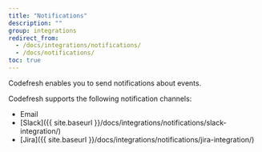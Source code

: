```yaml
---
title: "Notifications"
description: ""
group: integrations
redirect_from:
  - /docs/integrations/notifications/
  - /docs/notifications/
toc: true
---
```

Codefresh enables you to send notifications about events.

Codefresh supports the following notification channels:
- Email
- [Slack]({{ site.baseurl }}/docs/integrations/notifications/slack-integration/)
- [Jira]({{ site.baseurl }}/docs/integrations/notifications/jira-integration/)

